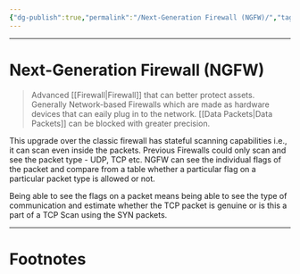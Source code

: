 ```yaml
---
{"dg-publish":true,"permalink":"/Next-Generation Firewall (NGFW)/","tags":["Academics","CyberSec"]}
---
```



---
# Next-Generation Firewall (NGFW)
> Advanced [[Firewall\|Firewall]] that can better protect assets. Generally Network-based Firewalls which are made as hardware devices that can eaily plug in to the network. [[Data Packets\|Data Packets]] can be blocked with greater precision.
 
This upgrade over the classic firewall has stateful scanning capabilities i.e., it can scan even inside the packets. Previous Firewalls could only scan and see the packet type - UDP, TCP etc. NGFW can see the individual flags of the packet and compare from a table whether a particular flag on a particular packet type is allowed or not.

Being able to see the flags on a packet means being able to see the type of communication and estimate whether the TCP packet is genuine or is this a part of a TCP Scan using the SYN packets.

---
# Footnotes